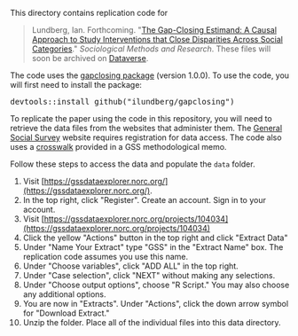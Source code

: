 This directory contains replication code for
>Lundberg, Ian. Forthcoming. "[The Gap-Closing Estimand: A Causal Approach to Study Interventions that Close Disparities Across Social Categories](https://doi.org/10.31235/osf.io/gx4y3)." _Sociological Methods and Research_. These files will soon be archived on [Dataverse](https://dataverse.harvard.edu/dataverse/ilundberg).

The code uses the [gapclosing package](https://ilundberg.github.io/gapclosing/) (version 1.0.0). To use the code, you will first need to install the package: <pre>devtools::install_github("ilundberg/gapclosing")</pre>

To replicate the paper using the code in this repository, you will need to retrieve the data files from the websites that administer them. The [General Social Survey](https://gss.norc.org/) website requires registration for data access. The code also uses a [crosswalk](https://osf.io/xb2yz/) provided in a GSS methodological memo.

Follow these steps to access the data and populate the `data` folder.
1. Visit [https://gssdataexplorer.norc.org/](https://gssdataexplorer.norc.org/).
2. In the top right, click "Register". Create an account. Sign in to your account.
3. Visit [https://gssdataexplorer.norc.org/projects/104034](https://gssdataexplorer.norc.org/projects/104034)
4. Click the yellow "Actions" button in the top right and click "Extract Data"
5. Under "Name Your Extract" type "GSS" in the "Extract Name" box. The replication code assumes you use this name.
6. Under "Choose variables", click "ADD ALL" in the top right.
7. Under "Case selection", click "NEXT" without making any selections.
8. Under "Choose output options", choose "R Script." You may also choose any additional options.
9. You are now in "Extracts". Under "Actions", click the down arrow symbol for "Download Extract."
10. Unzip the folder. Place all of the individual files into this data directory. 